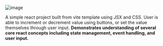 ![image](https://github.com/user-attachments/assets/de7938bd-994b-4193-bc85-5076dcf89da5)


A simple react project built from vite template using JSX and CSS. User is able to increment or decrement value using buttons, or set the value themselves through user input. <b> Demonstrates understanding of several core react concepts including state management, event handling, and user input.
